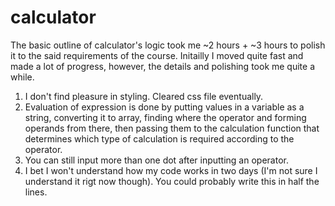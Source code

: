 # calculator

The basic outline of calculator's logic took me ~2 hours + ~3 hours to polish it to the said requirements of the course. Initailly I moved quite fast and made a lot of progress, however, the details and polishing took me quite a while. 

1. I don't find pleasure in styling. Cleared css file eventually.
2. Evaluation of expression is done by putting values in a variable as a string, converting it to array, finding where the operator and forming operands from there, then passing them to the calculation function that determines which type of calculation is required according to the operator.
3. You can still input more than one dot after inputting an operator.
4. I bet I won't understand how my code works in two days (I'm not sure I understand it rigt now though). You could probably write this in half the lines.

